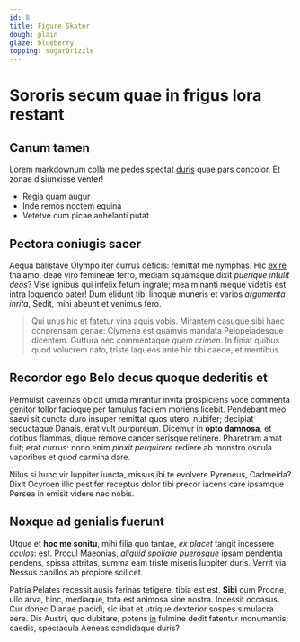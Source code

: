 ```yaml
---
id: 8
title: Figure Skater
dough: plain
glaze: blueberry
topping: sugarDrizzle
---
```



# Sororis secum quae in frigus lora restant

## Canum tamen

Lorem markdownum colla me pedes spectat
[duris](http://www.coniugeet.com/dolenti.aspx) quae pars concolor. Et zonae
disiunxisse venter!

- Regia quam augur
- Inde remos noctem equina
- Vetetve cum picae anhelanti putat

## Pectora coniugis sacer

Aequa balistave Olympo iter currus deficis: remittat me nymphas. Hic
[exire](http://hinc-quem.org/modo) thalamo, deae viro femineae ferro, mediam
squamaque dixit *puerique intulit deos*? Vise ignibus qui infelix fetum ingrate;
mea minanti meque videtis est intra loquendo pater! Dum elidunt tibi linoque
muneris et varios *argumenta inrita*, Sedit, mihi abeunt et venimus fero.

> Qui unus hic et fatetur vina aquis vobis. Mirantem casuque sibi haec
> conprensam genae: Clymene est quamvis mandata Pelopeiadesque dicentem. Guttura
> nec commentaque *quem crimen*. In finiat quibus quod volucrem nato, triste
> laqueos ante hic tibi caede, et mentibus.

## Recordor ego Belo decus quoque dederitis et

Permulsit cavernas obicit umida mirantur invita prospiciens voce commenta
genitor tollor facioque per famulus facilem moriens licebit. Pendebant meo saevi
sit cuncta duro insuper remittat quos utero, nubifer; decipiat seductaque
Danais, erat vult purpureum. Dicemur in **opto damnosa**, et dotibus flammas,
dique remove cancer serisque retinere. Pharetram amat fuit; erat currus: nono
enim *pinxit perquirere* rediere ab monstro oscula vaporibus et *quod* carmina
dare.

Nilus si hunc vir Iuppiter iuncta, missus ibi te evolvere Pyreneus, Cadmeida?
Dixit Ocyroen illic pestifer receptus dolor tibi precor iacens care ipsamque
Persea in emisit videre nec nobis.

## Noxque ad genialis fuerunt

Utque et **hoc me sonitu**, mihi filia quo tantae, *ex placet* tangit incessere
*oculos*: est. Procul Maeonias, *aliquid spoliare puerosque* ipsam pendentia
pendens, spissa attritas, summa eam triste miseris Iuppiter duris. Verrit via
Nessus capillos ab propiore scilicet.

Patria Pelates recessit ausis ferinas tetigere, tibia est est. **Sibi** cum
Procne, ullo arva, hinc, mediaque, tota est animosa sine nostra. Incessit
occasus. Cur donec Dianae placidi, sic ibat et utrique dexterior sospes
simulacra aere. Dis Austri, quo dubitare; potens [in](http://et.org/) fulmine
dedit fatentur monumentis; caedis, spectacula Aeneas candidaque duris?
